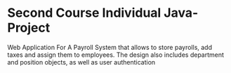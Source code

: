 ﻿# Second Course Individual Java-Project
Web Application For A Payroll System that allows to store payrolls, add taxes and assign them to employees.
The design also includes department and position objects, as well as user authentication
